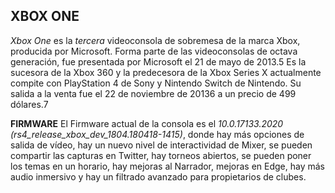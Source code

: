 ## XBOX ONE
_Xbox One_ es la _tercera_ videoconsola de sobremesa de la marca Xbox, producida por Microsoft. Forma parte de las videoconsolas de octava generación, fue presentada por Microsoft el 21 de mayo de 2013.5​ Es la sucesora de la Xbox 360 y la predecesora de la Xbox Series X actualmente compite con PlayStation 4 de Sony y Nintendo Switch de Nintendo. Su salida a la venta fue el 22 de noviembre de 20136​ a un precio de 499 dólares.7​

**FIRMWARE**
El Firmware actual de la consola es el _10.0.17133.2020 (rs4_release_xbox_dev_1804.180418-1415)_, donde hay más opciones de salida de vídeo, hay un nuevo nivel de interactividad de Mixer, se pueden compartir las capturas en Twitter, hay torneos abiertos, se pueden poner los temas en un horario, hay mejoras al Narrador, mejoras en Edge, hay más audio inmersivo y hay un filtrado avanzado para propietarios de clubes.
